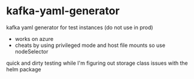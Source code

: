 # kafka-yaml-generator

kafka yaml generator for test instances (do not use in prod)

* works on azure
* cheats by using privileged mode and host file mounts so use nodeSelector

quick and dirty testing while I'm figuring out storage class issues with the helm package

